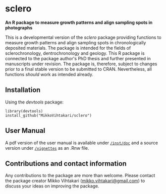 sclero
======
**An R package to measure growth patterns and align sampling spots in photographs**

This is a developmental version of the *sclero* package providing functions to measure growth patterns and align sampling spots in chronologically deposited materials. The package is intended for the fields of sclerochronology, dentrochronology and geology. This R package is connected to the package author's PhD thesis and further presented in manuscripts under revision. The package is, therefore, subject to changes prior to a final stable version to be submitted to CRAN. Nevertheless, all functions *should* work as intended already.

Installation
-------
Using the *devtools* package:
```{r}
library(devtools)
install_github("MikkoVihtakari/sclero")
```

User Manual
-------
A pdf version of the user manual is available under [`/inst/doc`][doc] and a source version under [`/vignettes`][vignettes] as an .Rnw file.

Contributions and contact information
-------
Any contributions to the package are more than welcome. Please contact the package creator Mikko Vihtakari (<mikko.vihtakari@gmail.com>) to discuss your ideas on improving the package.

[doc]: https://github.com/MikkoVihtakari/sclero/tree/master/inst/doc
[vignettes]: https://github.com/MikkoVihtakari/sclero/tree/master/vignettes
